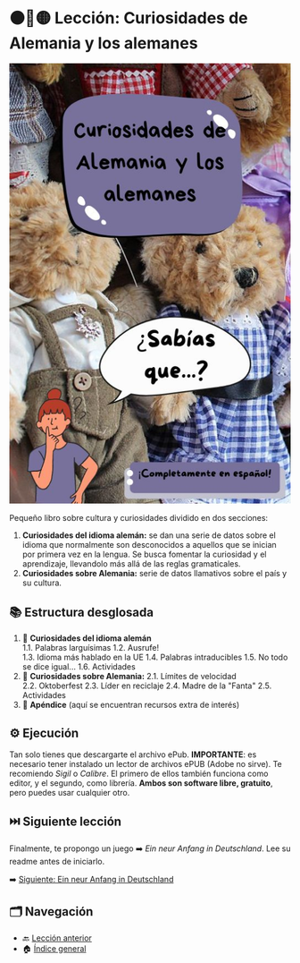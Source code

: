 # ⚫🔴🟡 Lección: Curiosidades de Alemania y los alemanes

![En la imagen: portada del libro](curiosidades_portada.jpg)

Pequeño libro sobre cultura y curiosidades dividido en dos secciones: 

1. **Curiosidades del idioma alemán:** se dan una serie de datos sobre el idioma que normalmente son desconocidos a aquellos que se inician por primera vez en la lengua. Se busca fomentar la curiosidad y el aprendizaje, llevandolo más allá de las reglas gramaticales.
2. **Curiosidades sobre Alemania:** serie de datos llamativos sobre el país y su cultura. 

## 📚 Estructura desglosada 

1. 🤔 **Curiosidades del idioma alemán**  
   1.1. Palabras larguísimas
   1.2. Ausrufe!  
   1.3. Idioma más hablado en la UE
   1.4. Palabras intraducibles 
   1.5. No todo se dice igual...
   1.6. Actividades  
2. 👀 **Curiosidades sobre Alemania:** 
   2.1. Límites de velocidad  
   2.2. Oktoberfest 
   2.3. Líder en reciclaje 
   2.4. Madre de la "Fanta" 
   2.5. Actividades
3. 📎 **Apéndice** (aquí se encuentran recursos extra de interés)


## ⚙️ Ejecución

Tan solo tienes que descargarte el archivo ePub. 
**IMPORTANTE**: es necesario tener instalado un lector de archivos ePUB (Adobe no sirve). Te recomiendo *Sigil* o *Calibre*. El primero de ellos también funciona como editor, y el segundo, como librería. **Ambos son software libre, gratuito**, pero puedes usar cualquier otro. 

## ⏭️ Siguiente lección

Finalmente, te propongo un juego ➡️ *Ein neur Anfang in Deutschland*. Lee su readme antes de iniciarlo. 

➡️ [Siguiente: Ein neur Anfang in Deutschland](../04-historia/README.md)


## 🗂️ Navegación

- 🔙 [Lección anterior](../02-glosario/README.md)
- 🏠 [Índice general](../README.md)